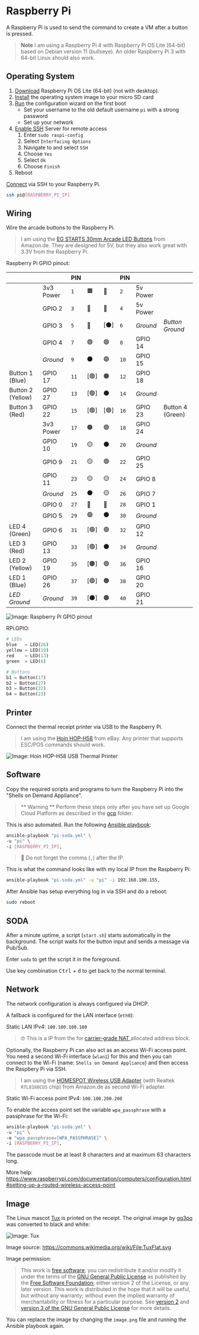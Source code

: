 # Raspberry Pi

A Raspberry Pi is used to send the command to create a VM after a button is pressed.

> **Note**
> I am using a Raspberry Pi 4 with Raspberry Pi OS Lite (64-bit) based on Debian version 11 (bullseye).
> An older Raspberry Pi 3 with 64-bit Linux should also work.

## Operating System

1. [Download](https://www.raspberrypi.com/software/operating-systems/#raspberry-pi-os-64-bit) Raspberry Pi OS Lite (64-bit) (not with desktop).
1. [Install](https://www.raspberrypi.com/documentation/computers/getting-started.html#installing-the-operating-system) the operating system image to your micro SD card
1. [Run](https://www.raspberrypi.com/documentation/computers/getting-started.html#configuration-on-first-boot) the configuration wizard on the first boot
	* Set your username to the old default username `pi` with a strong password
	* Set up your network
1. [Enable SSH](https://www.raspberrypi.com/documentation/computers/remote-access.html#enabling-the-server) Server for remote access
	1. Enter `sudo raspi-config`
	1. Select `Interfacing Options`
	1. Navigate to and select `SSH`
	1. Choose `Yes`
	1. Select `Ok`
	1. Choose `Finish`
1. Reboot

[Connect](https://www.raspberrypi.com/documentation/computers/remote-access.html#secure-shell-from-linux-or-mac-os) via SSH to your Raspberry Pi.

```bash
ssh pi@[RASPBERRY_PI_IP]
```

## Wiring

Wire the arcade buttons to the Raspberry Pi.

> I am using the [EG STARTS 30mm Arcade LED Buttons](https://www.amazon.de/dp/B01N11BDX9/) from Amazon.de.
> They are designed for 5V, but they also work great with 3.3V from the Raspberry Pi.

Raspberry Pi GPIO pinout:

<!--
  Markdown table with Raspberry Pi GPIO pinout
  https://github.com/Cyclenerd/raspberry-pi-gpio-pinout-markdown
-->
|                   |           | PIN  |      |      | PIN  |          |                  |
|-------------------|-----------|------|------|------|------|----------|------------------|
|                   | 3v3 Power | `1`  |  🟧  |  🔴  | `2`  | 5v Power |                  |
|                   | GPIO 2    | `3`  |  🔵  |  🔴  | `4`  | 5v Power |                  |
|                   | GPIO 3    | `5`  |  🔵  | [⚫] | `6`  | *Ground* | *Button Ground*  |
|                   | GPIO 4    | `7`  |  🟢  |  🟣  | `8`  | GPIO 14  |                  |
|                   | *Ground*  | `9`  |  ⚫  |  🟣  | `10` | GPIO 15  |                  |
| Button 1 (Blue)   | GPIO 17   | `11` | [🟢] |  🟤  | `12` | GPIO 18  |                  |
| Button 2 (Yellow) | GPIO 27   | `13` | [🟢] |  ⚫  | `14` | *Ground* |                  |
| Button 3 (Red)    | GPIO 22   | `15` | [🟢] | [🟢] | `16` | GPIO 23  | Button 4 (Green) |
|                   | 3v3 Power | `17` |  🟠  |  🟢  | `18` | GPIO 24  |                  |
|                   | GPIO 10   | `19` |  🟡  |  ⚫  | `20` | *Ground* |                  |
|                   | GPIO 9    | `21` |  🟡  |  🟢  | `22` | GPIO 25  |                  |
|                   | GPIO 11   | `23` |  🟡  |  🟡  | `24` | GPIO 8   |                  |
|                   | *Ground*  | `25` |  ⚫  |  🟡  | `26` | GPIO 7   |                  |
|                   | GPIO 0    | `27` |  🔵  |  🔵  | `28` | GPIO 1   |                  |
|                   | GPIO 5    | `29` |  🟢  |  ⚫  | `30` | *Ground* |                  |
| LED 4 (Green)     | GPIO 6    | `31` | [🟢] |  🟢  | `32` | GPIO 12  |                  |
| LED 3 (Red)       | GPIO 13   | `33` | [🟢] |  ⚫  | `34` | *Ground* |                  |
| LED 2 (Yellow)    | GPIO 19   | `35` | [🟤] |  🟢  | `36` | GPIO 16  |                  |
| LED 1 (Blue)      | GPIO 26   | `37` | [🟢] |  🟤  | `38` | GPIO 20  |                  |
| *LED Ground*      | *Ground*  | `39` | [⚫] |  🟤  | `40` | GPIO 21  |                  |

![Image: Raspberry Pi GPIO pinout](../img/raspberry-pi-soda.png)


RPi.GPIO:
```python
# LEDs
blue   = LED(26)
yellow = LED(19)
red    = LED(13)
green  = LED(6)

# Buttons
b1 = Button(17)
b2 = Button(27)
b3 = Button(22)
b4 = Button(23)
```

## Printer

Connect the thermal receipt printer via USB to the Raspberry Pi.

> I am using the [Hoin HOP-H58](https://www.hoinprinter.com/video/products-detail-906853) from eBay.
> Any printer that supports ESC/POS commands should work.

![Image: Hoin HOP-H58 USB Thermal Printer](../img/hoin_hop-h58.jpg)


## Software

Copy the required scripts and programs to turn the Raspberry Pi into the "Shells on Demand Appliance".

> ** Warning **
> Perform these steps only after you have set up Google Cloud Platform as described in the [gcp](../gcp/) folder.

This is also automated. Run the following [Ansible playbook](./pi-soda.yml):

```bash
ansible-playbook "pi-soda.yml" \
-u "pi" \
-i [RASPBERRY_PI_IP],
```

> 💁 Do not forget the comma (`,`) after the IP.

This is what the command looks like with my local IP from the Raspberry Pi:
```bash
ansible-playbook "pi-soda.yml" -u "pi" -i 192.168.100.155,
```

After Ansible has setup everything log in via SSH and do a reboot:

```bash
sudo reboot
```

## SODA

After a minute uptime, a script (`start.sh`) starts automatically in the background.
The script waits for the button input and sends a message via Pub/Sub.

Enter `soda` to get the script it in the foreground.

Use key combination <kbd>Ctrl</kbd> + <kbd>d</kbd> to get back to the normal terminal.

## Network

The network configuration is always configured via DHCP.

A fallback is configured for the LAN interface (`eth0`):

Static LAN IPv4: `100.100.100.100`

> 🤓 This is a IP from the for [carrier-grade NAT ](https://en.wikipedia.org/wiki/Carrier-grade_NAT) allocated address block.

Optionally, the Raspberry Pi can also act as an access Wi-Fi access point.
You need a second Wi-Fi interface (`wlan1`) for this and then you can connect to the Wi-Fi (name: `Shells on Demand Appliance`) and then access the Raspbery Pi via SSH.

> I am using the [HOMESPOT Wireless USB Adapter](https://www.amazon.de/dp/B01ERHE18S/) (with Realtek `RTL8188CUS` chip) from Amazon.de as second Wi-Fi adapter.

Static Wi-Fi access point IPv4: `100.100.200.200`

To enable the access point set the variable `wpa_passphrase` with a passphrase for the Wi-Fi:

```bash
ansible-playbook "pi-soda.yml" \
-u "pi" \
-e "wpa_passphrase=[WPA_PASSPHRASE]" \
-i [RASPBERRY_PI_IP],
```

The passcode must be at least 8 characters and at maximum 63 characters long.

More help: <https://www.raspberrypi.com/documentation/computers/configuration.html#setting-up-a-routed-wireless-access-point>

## Image

The Linux mascot [Tux](https://en.wikipedia.org/wiki/Tux_(mascot)) is printed on the receipt.
The original image by [gg3po](https://commons.wikimedia.org/wiki/File:TuxFlat.svg) was converted to black and white:

![Image: Tux](./image.png)

Image source: <https://commons.wikimedia.org/wiki/File:TuxFlat.svg>

Image permission:

> This work is [free software](https://en.wikipedia.org/wiki/en:Free_software);
> you can redistribute it and/or modify it under the terms of the [GNU General Public License](https://en.wikipedia.org/wiki/en:GNU_General_Public_License)
> as published by the [Free Software Foundation](https://en.wikipedia.org/wiki/en:Free_Software_Foundation);
> either version 2 of the License, or any later version.
> This work is distributed in the hope that it will be useful,
> but without any warranty; without even the implied warranty of merchantability or fitness for a particular purpose.
> See [version 2](https://www.gnu.org/licenses/old-licenses/gpl-2.0.html) and [version 3 of the GNU General Public License](https://www.gnu.org/copyleft/gpl-3.0.html) for more details.

You can replace the image by changing the `image.png` file and running the Ansible playbook again.